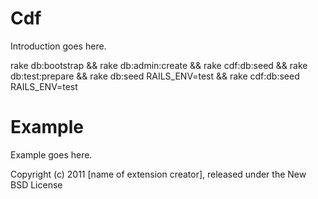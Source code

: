 Cdf
===

Introduction goes here.


rake db:bootstrap && rake db:admin:create && rake cdf:db:seed && rake db:test:prepare && rake db:seed RAILS_ENV=test && rake cdf:db:seed RAILS_ENV=test


Example
=======

Example goes here.


Copyright (c) 2011 [name of extension creator], released under the New BSD License
